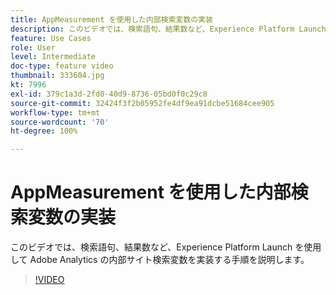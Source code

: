 ```yaml
---
title: AppMeasurement を使用した内部検索変数の実装
description: このビデオでは、検索語句、結果数など、Experience Platform Launch を使用して Adobe Analytics の内部サイト検索変数を実装する手順を説明します。
feature: Use Cases
role: User
level: Intermediate
doc-type: feature video
thumbnail: 333604.jpg
kt: 7996
exl-id: 379c1a3d-2fd0-40d9-8736-05bd0f0c29c8
source-git-commit: 32424f3f2b05952fe4df9ea91dcbe51684cee905
workflow-type: tm+mt
source-wordcount: '70'
ht-degree: 100%

---
```


# AppMeasurement を使用した内部検索変数の実装

このビデオでは、検索語句、結果数など、Experience Platform Launch を使用して Adobe Analytics の内部サイト検索変数を実装する手順を説明します。

>[!VIDEO](https://video.tv.adobe.com/v/333604/?quality=12&learn=on)
